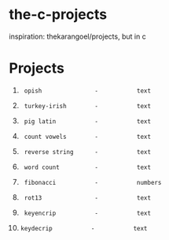 the-c-projects
==============

inspiration: thekarangoel/projects, but in c


Projects
=========

1. 		opish 				-			text  
2. 		turkey-irish 		-			text  
3. 		pig latin 			-			text  
4. 		count vowels		-			text  
5. 		reverse string		-			text  
6. 		word count			-			text  
7. 		fibonacci			-			numbers  
8. 		rot13				-			text  
9. 		keyencrip			-			text  
10. 	keydecrip			-			text  

